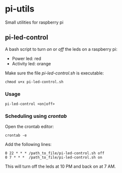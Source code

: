 # pi-utils
Small utilities for raspberry pi

## pi-led-control
A bash script to turn _on_ or _off_ the leds on a raspberry pi:
- Power led: red
- Activity led: orange

Make sure the file _pi-led-control.sh_ is executable:
```
chmod u+x pi-led-control.sh
```

### Usage
```pi-led-control <on|off>```

### Scheduling using _crontab_
Open the crontab editor:
```
crontab -e
```
Add the following lines:
```
0 22 * * * /path_to_file/pi-led-control.sh off
0 7 * * *  /path_to_file/pi-led-control.sh on
```
This will turn off the leds at 10 PM and back on at 7 AM.
